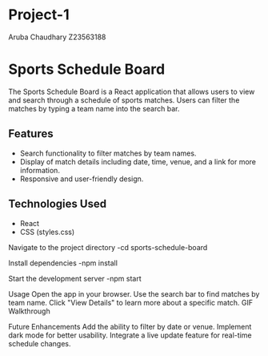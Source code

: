 # Project-1
Aruba Chaudhary Z23563188
# Sports Schedule Board

The Sports Schedule Board is a React application that allows users to view and search through a schedule of sports matches. Users can filter the matches by typing a team name into the search bar.

## Features
- Search functionality to filter matches by team names.
- Display of match details including date, time, venue, and a link for more information.
- Responsive and user-friendly design.

## Technologies Used
- React
- CSS (styles.css)

Navigate to the project directory
-cd sports-schedule-board
  
Install dependencies
-npm install

Start the development server
-npm start

Usage
Open the app in your browser.
Use the search bar to find matches by team name.
Click "View Details" to learn more about a specific match.
GIF Walkthrough

Future Enhancements
Add the ability to filter by date or venue.
Implement dark mode for better usability.
Integrate a live update feature for real-time schedule changes.

